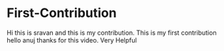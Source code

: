 # First-Contribution
Hi this is sravan and this is my contribution.
This is my first contribution
hello anuj thanks for this video. Very Helpful
